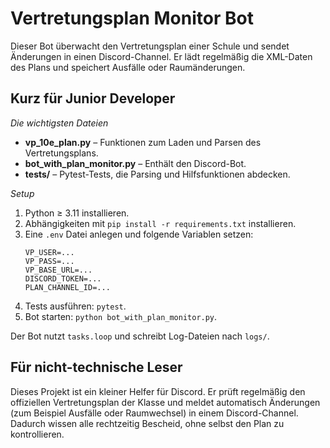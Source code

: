 # Vertretungsplan Monitor Bot

Dieser Bot überwacht den Vertretungsplan einer Schule und sendet Änderungen in einen Discord-Channel. Er lädt regelmäßig die XML-Daten des Plans und speichert Ausfälle oder Raumänderungen.

## Kurz für Junior Developer

*Die wichtigsten Dateien*
- **vp_10e_plan.py** – Funktionen zum Laden und Parsen des Vertretungsplans.
- **bot_with_plan_monitor.py** – Enthält den Discord-Bot. 
- **tests/** – Pytest-Tests, die Parsing und Hilfsfunktionen abdecken.

*Setup*
1. Python ≥ 3.11 installieren.
2. Abhängigkeiten mit `pip install -r requirements.txt` installieren.
3. Eine `.env` Datei anlegen und folgende Variablen setzen:
   ```
   VP_USER=...
   VP_PASS=...
   VP_BASE_URL=...
   DISCORD_TOKEN=...
   PLAN_CHANNEL_ID=...
   ```
4. Tests ausführen: `pytest`.
5. Bot starten: `python bot_with_plan_monitor.py`.

Der Bot nutzt `tasks.loop` und schreibt Log-Dateien nach `logs/`.

## Für nicht-technische Leser

Dieses Projekt ist ein kleiner Helfer für Discord. Er prüft regelmäßig den offiziellen Vertretungsplan der Klasse und meldet automatisch Änderungen (zum Beispiel Ausfälle oder Raumwechsel) in einem Discord-Channel. Dadurch wissen alle rechtzeitig Bescheid, ohne selbst den Plan zu kontrollieren.

